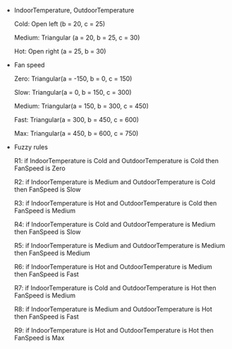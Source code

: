 - IndoorTemperature, OutdoorTemperature

    Cold: Open left (b = 20, c = 25)

    Medium: Triangular (a = 20, b = 25, c = 30)

    Hot: Open right (a = 25, b = 30)

- Fan speed

    Zero: Triangular(a = -150, b = 0, c = 150)

    Slow: Triangular(a = 0, b = 150, c = 300)

    Medium: Triangular(a = 150, b = 300, c = 450)

    Fast: Triangular(a = 300, b = 450, c = 600)

    Max: Triangular(a = 450, b = 600, c = 750)

- Fuzzy rules

    R1: if IndoorTemperature is Cold and OutdoorTemperature is Cold then FanSpeed is Zero

    R2: if IndoorTemperature is Medium and OutdoorTemperature is Cold then FanSpeed is Slow

    R3: if IndoorTemperature is Hot and OutdoorTemperature is Cold then FanSpeed is Medium

    R4: if IndoorTemperature is Cold and OutdoorTemperature is Medium then FanSpeed is Slow

    R5: if IndoorTemperature is Medium and OutdoorTemperature is Medium then FanSpeed is Medium

    R6: if IndoorTemperature is Hot and OutdoorTemperature is Medium then FanSpeed is Fast

    R7: if IndoorTemperature is Cold and OutdoorTemperature is Hot then FanSpeed is Medium

    R8: if IndoorTemperature is Medium and OutdoorTemperature is Hot then FanSpeed is Fast
    
    R9: if IndoorTemperature is Hot and OutdoorTemperature is Hot then FanSpeed is Max